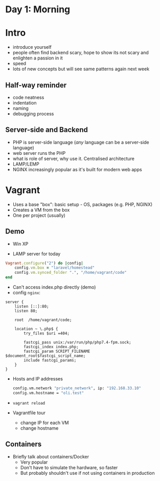 # Day 1: Morning

# Intro

- introduce yourself
- people often find backend scary, hope to show its not scary and enlighten a passion in it
- speed
- lots of new concepts but will see same patterns again next week

## Half-way reminder

- code neatness
- indentation
- naming
- debugging process

## Server-side and Backend

- PHP is server-side language (*any* language can be a server-side language)
- web server runs the PHP
- what is role of server, why use it. Centralised architecture
- LAMP/LEMP
- NGINX increasingly popular as it's built for modern web apps


# Vagrant

- Uses a base "box": basic setup - OS, packages (e.g. PHP, NGINX)
- Creates a VM from the box
- One per project (usually)

## Demo

- Win XP

- LAMP server for today

```ruby
Vagrant.configure("2") do |config|
    config.vm.box = "laravel/homestead"
    config.vm.synced_folder ".", "/home/vagrant/code"
end
```

- Can't access index.php directly (demo)
- config `nginx`:
```
server {
    listen [::]:80;
    listen 80;

    root  /home/vagrant/code;

    location ~ \.php$ {
        try_files $uri =404;

        fastcgi_pass unix:/var/run/php/php7.4-fpm.sock;
        fastcgi_index index.php;
        fastcgi_param SCRIPT_FILENAME $document_root$fastcgi_script_name;
        include fastcgi_params;
    }
}
```
- Hosts and IP addresses
    ```bash
    config.vm.network "private_network", ip: "192.168.33.10"
    config.vm.hostname = "oli.test"
    ```
- `vagrant reload`

- Vagrantfile tour
    - change IP for each VM
    - change hostname

## Containers

- Briefly talk about containers/Docker
    - Very popular
    - Don't have to simulate the hardware, so faster
    - But probably shouldn't use if not using containers in production
